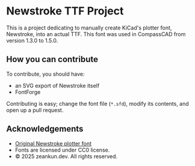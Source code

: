 # Newstroke TTF Project
This is a project dedicating to manually create KiCad's plotter font, Newstroke, into an actual TTF. This font was used in CompassCAD from version 1.3.0 to 1.5.0.

## How you can contribute

To contribute, you should have:
- an SVG export of Newstroke itself
- FontForge

Contributing is easy; change the font file (`*.sfd`), modify its contents, and open up a pull request.

## Acknowledgements
- [Original Newstroke plotter font](https://vovanium.ru/sledy/newstroke/en)
- Fonts are licensed under CC0 license.
- © 2025 zeankun.dev. All rights reserved.

